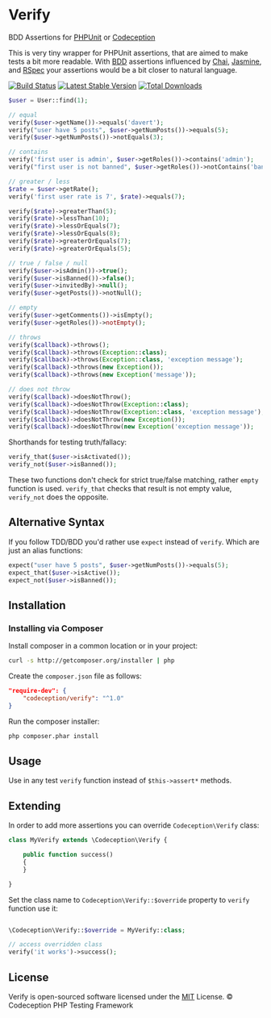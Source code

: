 Verify
======

BDD Assertions for [PHPUnit][1] or [Codeception][2]

This is very tiny wrapper for PHPUnit assertions, that are aimed to make tests a bit more readable.
With [BDD][3] assertions influenced by [Chai][4], [Jasmine][5], and [RSpec][6] your assertions would be a bit closer to natural language.

[![Build Status](https://travis-ci.org/Codeception/Verify.png?branch=master)](https://travis-ci.org/Codeception/Verify)
[![Latest Stable Version](https://poser.pugx.org/codeception/verify/v/stable)](https://packagist.org/packages/codeception/verify)
[![Total Downloads](https://poser.pugx.org/codeception/verify/downloads)](https://packagist.org/packages/codeception/verify)

```php
$user = User::find(1);

// equal
verify($user->getName())->equals('davert');
verify("user have 5 posts", $user->getNumPosts())->equals(5);
verify($user->getNumPosts())->notEquals(3);

// contains
verify('first user is admin', $user->getRoles())->contains('admin');
verify("first user is not banned", $user->getRoles())->notContains('banned');

// greater / less
$rate = $user->getRate();
verify('first user rate is 7', $rate)->equals(7);

verify($rate)->greaterThan(5);
verify($rate)->lessThan(10);
verify($rate)->lessOrEquals(7);
verify($rate)->lessOrEquals(8);
verify($rate)->greaterOrEquals(7);
verify($rate)->greaterOrEquals(5);

// true / false / null
verify($user->isAdmin())->true();
verify($user->isBanned())->false();
verify($user->invitedBy)->null();
verify($user->getPosts())->notNull();

// empty
verify($user->getComments())->isEmpty();
verify($user->getRoles())->notEmpty();

// throws
verify($callback)->throws();
verify($callback)->throws(Exception::class);
verify($callback)->throws(Exception::class, 'exception message');
verify($callback)->throws(new Exception());
verify($callback)->throws(new Exception('message'));

// does not throw
verify($callback)->doesNotThrow();
verify($callback)->doesNotThrow(Exception::class);
verify($callback)->doesNotThrow(Exception::class, 'exception message');
verify($callback)->doesNotThrow(new Exception());
verify($callback)->doesNotThrow(new Exception('exception message'));
```

Shorthands for testing truth/fallacy:

```php
verify_that($user->isActivated());
verify_not($user->isBanned());
```

These two functions don't check for strict true/false matching, rather `empty` function is used.
`verify_that` checks that result is not empty value, `verify_not` does the opposite.

## Alternative Syntax

If you follow TDD/BDD you'd rather use `expect` instead of `verify`. Which are just an alias functions:

```php
expect("user have 5 posts", $user->getNumPosts())->equals(5);
expect_that($user->isActive());
expect_not($user->isBanned());
```

## Installation

### Installing via Composer

Install composer in a common location or in your project:

```sh
curl -s http://getcomposer.org/installer | php
```

Create the `composer.json` file as follows:

```json
"require-dev": {
    "codeception/verify": "^1.0"
}
```

Run the composer installer:

```sh
php composer.phar install
```

## Usage

Use in any test `verify` function instead of `$this->assert*` methods.

## Extending

In order to add more assertions you can override `Codeception\Verify` class:

```php
class MyVerify extends \Codeception\Verify {

    public function success()
    {
    }

}
```

Set the class name to `Codeception\Verify::$override` property to `verify` function use it:
  
```php

\Codeception\Verify::$override = MyVerify::class;

// access overridden class
verify('it works')->success();
```

## License

Verify is open-sourced software licensed under the [MIT][7] License. © Codeception PHP Testing Framework

[1]: https://phpunit.de/
[2]: http://codeception.com/
[3]: https://en.wikipedia.org/wiki/Behavior-driven_development
[4]: http://chaijs.com/
[5]: http://jasmine.github.io/
[6]: http://rspec.info/
[7]: https://github.com/Codeception/Verify/blob/master/LICENSE
